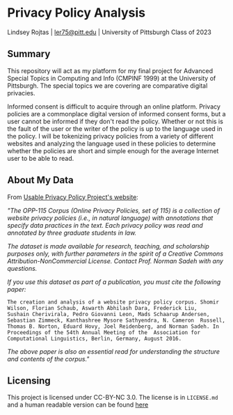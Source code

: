 # Privacy Policy Analysis
Lindsey Rojtas | ler75@pitt.edu | University of Pittsburgh Class of 2023 

## Summary 
This repository will act as my platform for my final project for Advanced Special Topics in Computing and Info (CMPINF 1999) at the University of Pittsburgh. The special topics we are covering are comparative digital privacies.  
  
Informed consent is difficult to acquire through an online platform. Privacy policies are a commonplace digital version of informed consent forms, but a user cannot be informed if they don't read the policy. Whether or not this is the fault of the user or the writer of the policy is up to the language used in the policy. I will be tokenizing privacy policies from a variety of different websites and analyzing the language used in these policies to determine whether the policies are short and simple enough for the average Internet user to be able to read. 

## About My Data
From [Usable Privacy Policy Project's website](https://usableprivacy.org/data):

*"The OPP-115 Corpus (Online Privacy Policies, set of 115) is a collection of website privacy policies (i.e., in natural language) with annotations that specify data practices in the text. Each privacy policy was read and annotated by three graduate students in law.*

*The dataset is made available for research, teaching, and scholarship purposes only, with further parameters in the spirit of a Creative Commons Attribution-NonCommercial License. Contact Prof. Norman Sadeh with any questions.*

*If you use this dataset as part of a publication, you must cite the following paper:*

`The creation and analysis of a website privacy policy corpus. Shomir Wilson, Florian Schaub, Aswarth Abhilash Dara, Frederick Liu,    
    Sushain Cherivirala, Pedro Giovanni Leon, Mads Schaarup Andersen, Sebastian Zimmeck, Kanthashree Mysore Sathyendra, N. Cameron 
    Russell, Thomas B. Norton, Eduard Hovy, Joel Reidenberg, and Norman Sadeh. In Proceedings of the 54th Annual Meeting of the 
    Association for Computational Linguistics, Berlin, Germany, August 2016.`

*The above paper is also an essential read for understanding the structure and contents of the corpus."*

## Licensing
This project is licensed under CC-BY-NC 3.0. The license is in `LICENSE.md` and a human readable version can be found [here](https://creativecommons.org/licenses/by-nc/3.0/)
